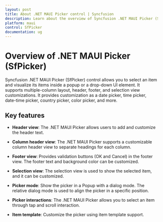 ```yaml
---
layout: post
title: About .NET MAUI Picker control | Syncfusion
description: Learn about the overview of Syncfusion .NET MAUI Picker (SfPicker) control, its basic features, and picker functionalities.
platform: maui
control: SfPicker
documentation: ug
---
```


# Overview of .NET MAUI Picker (SfPicker)

Syncfusion .NET MAUI Picker (SfPicker) control allows you to select an item and visualize its items inside a popup or a drop-down UI element. It supports multiple-column layout, header, footer, and selection view customizations. It provides customization as a date picker, time picker, date-time picker, country picker, color picker, and more.

## Key features

* **Header view**: The .NET MAUI Picker allows users to add and customize the header text.

* **Column header view**: The .NET MAUI Picker supports a customizable column header view to separate headings for each column.

* **Footer view**: Provides validation buttons (OK and Cancel) in the footer view. The footer text and background color can be customized.

* **Selection view**: The selection view is used to show the selected item, and it can be customized.

* **Picker mode**: Show the picker in a Popup with a dialog mode. The relative dialog mode is used to align the picker in a specific position.

* **Picker interactions**: The .NET MAUI Picker allows you to select an item through tap and scroll interaction.

* **Item template**: Customize the picker using item template support.